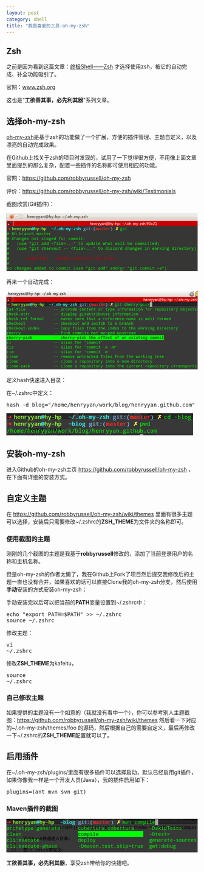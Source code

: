 ```yaml
---
layout: post
category: shell
title: "我最喜爱的工具-oh-my-zsh"
---
```


## Zsh

之前是因为看到这篇文章：[终极Shell——Zsh](http://linuxtoy.org/archives/zsh.html) 才选择使用zsh，被它的自动完成、补全功能吸引了。

官网：www.zsh.org

这也是“**工欲善其事，必先利其器**"系列文章。

## 选择oh-my-zsh

[oh-my-zsh](https://github.com/robbyrussell/oh-my-zsh)是基于zsh的功能做了一个扩展，方便的插件管理、主题自定义，以及漂亮的自动完成效果。

在Github上找关于zsh的项目时发现的，试用了一下觉得很方便，不用像上面文章里面提到的那么复杂，配置一些插件的名称即可使用相应的功能。

官网：https://github.com/robbyrussell/oh-my-zsh

评价：https://github.com/robbyrussell/oh-my-zsh/wiki/Testimonials

截图欣赏(Git插件)：

![oh-my-zsh的git插件](/files/2012/03/zsh-theme-kafeitu-git.png)

再来一个自动完成：

![oh-my-zsh的git插件](/files/2012/03/zsh-theme-kafeitu-autocompelte.png)

定义hash快速进入目录：

在~/.zshrc中定义：
<pre>hash -d blog="/home/henryyan/work/blog/henryyan.github.com"</pre>

![zsh-hash](/files/2012/03/zsh-hash.png)

## 安装oh-my-zsh

进入Github的oh-my-zsh主页 https://github.com/robbyrussell/oh-my-zsh ，在下面有详细的安装方式。

## 自定义主题

在 https://github.com/robbyrussell/oh-my-zsh/wiki/themes 里面有很多主题可以选择，安装后只需要修改~/.zshrc的**ZSH_THEME**为文件夹的名称即可。

### 使用截图的主题

刚刚的几个截图的主题是我基于**robbyrussell**修改的，添加了当前登录用户的名称和主机名称。

但是oh-my-zsh的作者太懒了，我在Github上Fork了项目然后提交我修改后的主题一直也没有合并，如果喜欢的话可以直接Clone我的oh-my-zsh分支，然后使用**手动**安装的方式安装oh-my-zsh；

手动安装完以后可以把当前的**PATH**变量设置到~/.zshrc中：
<pre>
echo "export PATH=$PATH" >> ~/.zshrc
source ~/.zshrc
</pre>

修改主题：<pre>vi ~/.zshrc</pre>修改**ZSH_THEME**为kafeitu，<pre>source ~/.zshrc</pre>

### 自己修改主题

如果提供的主题没有一个如意的（我就没有看中一个），你可以参考别人主题截图：https://github.com/robbyrussell/oh-my-zsh/wiki/themes 然后看一下对应的~/.oh-my-zsh/themes/foo 的源码，然后根据自己的需要自定义，最后再修改一下~/.zshrc的**ZSH_THEME**配置就可以了。

## 启用插件

在~/.oh-my-zsh/plugins/里面有很多插件可以选择启动，默认已经启用git插件，如果你像我一样是一个开发人员(Java），我的插件启用如下：
<pre>plugins=(ant mvn svn git)</pre>

### Maven插件的截图

![Maven插件截图](/files/2012/03/zsh-plugin-maven.png)

**工欲善其事，必先利其器**，享受zsh带给你的快捷吧。